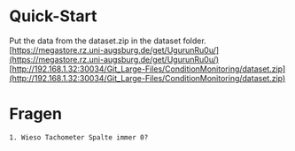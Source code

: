 # Quick-Start
Put the data from the dataset.zip in the dataset folder. <br>
[https://megastore.rz.uni-augsburg.de/get/UgurunRu0u/](https://megastore.rz.uni-augsburg.de/get/UgurunRu0u/) <br>
[http://192.168.1.32:30034/Git_Large-Files/ConditionMonitoring/dataset.zip](http://192.168.1.32:30034/Git_Large-Files/ConditionMonitoring/dataset.zip) <br>
        
# Fragen
    1. Wieso Tachometer Spalte immer 0?
